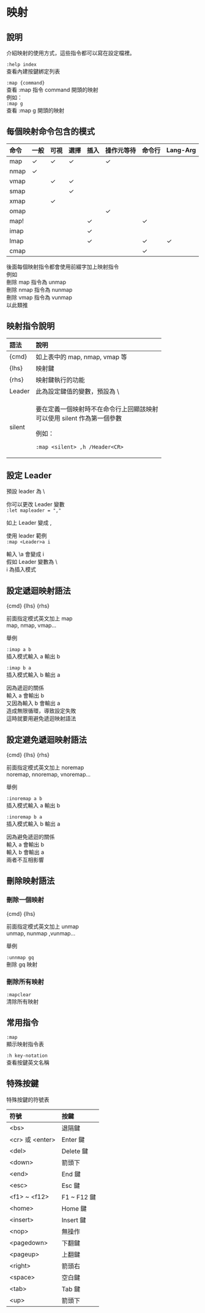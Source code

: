 # 映射

## 說明

介紹映射的使用方式，這些指令都可以寫在設定檔裡。

`:help index`  
查看內建按鍵綁定列表

`:map {command}`  
查看 :map 指令 command 開頭的映射  
例如：  
`:map g`  
查看 :map g 開頭的映射

## 每個映射命令包含的模式

| 命令 | 一般 | 可視 | 選擇 | 插入 | 操作元等待 | 命令行 | Lang-Arg |
| :--- | :--- | :--- | :--- | :--- | :--- | :--- | :--- |
| map | ✓ | ✓ | ✓ |  | ✓ |  |  |
| nmap | ✓ |  |  |  |  |  |  |
| vmap |  | ✓ | ✓ |  |  |  |  |
| smap |  |  | ✓ |  |  |  |  |
| xmap |  | ✓ |  |  |  |  |  |
| omap |  |  |  |  | ✓ |  |  |
| map! |  |  |  | ✓ |  | ✓ |  |
| imap |  |  |  | ✓ |  |  |  |
| lmap |  |  |  | ✓ |  | ✓ | ✓ |
| cmap |  |  |  |  |  | ✓ |  |

後面每個映射指令都會使用前綴字加上映射指令  
例如  
刪除 map 指令為 unmap  
刪除 nmap 指令為 nunmap  
刪除 vmap 指令為 vunmap  
以此類推

## 映射指令說明

<table>
  <thead>
    <tr>
      <th style="text-align:left">&#x8A9E;&#x6CD5;</th>
      <th style="text-align:left">&#x8AAA;&#x660E;</th>
    </tr>
  </thead>
  <tbody>
    <tr>
      <td style="text-align:left">{cmd}</td>
      <td style="text-align:left">&#x5982;&#x4E0A;&#x8868;&#x4E2D;&#x7684; map, nmap, vmap &#x7B49;</td>
    </tr>
    <tr>
      <td style="text-align:left">{lhs}</td>
      <td style="text-align:left">&#x6620;&#x5C04;&#x9375;</td>
    </tr>
    <tr>
      <td style="text-align:left">{rhs}</td>
      <td style="text-align:left">&#x6620;&#x5C04;&#x9375;&#x57F7;&#x884C;&#x7684;&#x529F;&#x80FD;</td>
    </tr>
    <tr>
      <td style="text-align:left">Leader</td>
      <td style="text-align:left">&#x6B64;&#x70BA;&#x8A2D;&#x5B9A;&#x9375;&#x503C;&#x7684;&#x8B8A;&#x6578;&#xFF0C;&#x9810;&#x8A2D;&#x70BA;
        \</td>
    </tr>
    <tr>
      <td style="text-align:left">silent</td>
      <td style="text-align:left">
        <p>&#x8981;&#x5728;&#x5B9A;&#x7FA9;&#x4E00;&#x500B;&#x6620;&#x5C04;&#x6642;&#x4E0D;&#x5728;&#x547D;&#x4EE4;&#x884C;&#x4E0A;&#x56DE;&#x986F;&#x8A72;&#x6620;&#x5C04;
          <br
          />&#x53EF;&#x4EE5;&#x4F7F;&#x7528; silent &#x4F5C;&#x70BA;&#x7B2C;&#x4E00;&#x500B;&#x53C3;&#x6578;</p>
        <p>&#x4F8B;&#x5982;&#xFF1A;</p>
        <p><code>:map &lt;silent&gt; ,h /Header&lt;CR&gt;</code>
        </p>
      </td>
    </tr>
  </tbody>
</table>

## 設定 Leader

預設 leader 為 \

你可以更改 Leader 變數  
`:let mapleader = ","`

如上 Leader 變成 ,

使用 leader 範例  
`:map <Leader>a i`

輸入 \a 會變成 i   
假如 Leader 變數為 \  
i 為插入模式

## 設定遞迴映射語法

{cmd} {lhs} {rhs}

前面指定模式英文加上 map  
map, nmap, vmap...

舉例

`:imap a b`  
插入模式輸入 a 輸出 b

`:imap b a`  
插入模式輸入 b 輸出 a

因為遞迴的關係  
輸入 a 會輸出 b  
又因為輸入 b 會輸出 a  
造成無限循環，導致設定失敗  
這時就要用避免遞迴映射語法

## 設定避免遞迴映射語法

{cmd} {lhs} {rhs}

前面指定模式英文加上 noremap  
noremap, nnoremap, vnoremap...

舉例

`:inoremap a b`  
插入模式輸入 a 輸出 b

`:inoremap b a`  
插入模式輸入 b 輸出 a

因為避免遞迴的關係  
輸入 a 會輸出 b  
輸入 b 會輸出 a  
兩者不互相影響

## 刪除映射語法

### 刪除一個映射

{cmd} {lhs}

前面指定模式英文加上 unmap  
unmap, nunmap ,vunmap...

舉例

`:unnmap gq`  
刪除 gq 映射

### 刪除所有映射

`:mapclear`  
清除所有映射

## 常用指令

`:map`  
顯示映射指令表

`:h key-notation`  
查看按鍵英文名稱

## 特殊按鍵

特殊按鍵的符號表

| 符號 | 按鍵 |
| :--- | :--- |
| &lt;bs&gt; | 退隔鍵 |
| &lt;cr&gt; 或 &lt;enter&gt; | Enter 鍵 |
| &lt;del&gt; | Delete 鍵 |
| &lt;down&gt; | 箭頭下 |
| &lt;end&gt; | End 鍵 |
| &lt;esc&gt; | Esc 鍵 |
| &lt;f1&gt; ~ &lt;f12&gt; | F1 ~ F12 鍵 |
| &lt;home&gt; | Home 鍵 |
| &lt;insert&gt; | Insert 鍵 |
| &lt;nop&gt; | 無操作 |
| &lt;pagedown&gt; | 下翻鍵 |
| &lt;pageup&gt; | 上翻鍵 |
| &lt;right&gt; | 箭頭右 |
| &lt;space&gt; | 空白鍵 |
| &lt;tab&gt; | Tab 鍵 |
| &lt;up&gt; | 箭頭下 |



